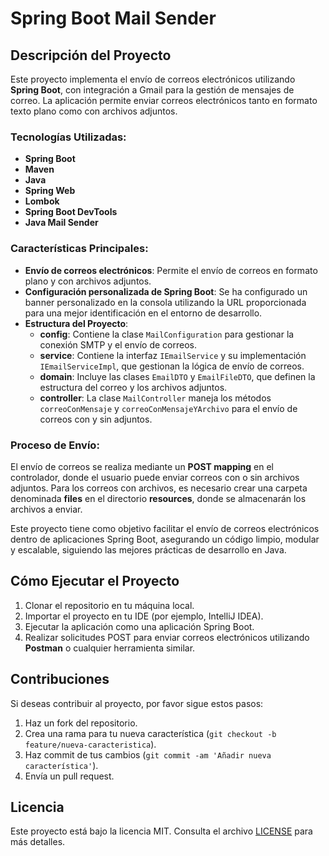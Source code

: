 # Spring Boot Mail Sender

## Descripción del Proyecto

Este proyecto implementa el envío de correos electrónicos utilizando **Spring Boot**, con integración a Gmail para la gestión de mensajes de correo. La aplicación permite enviar correos electrónicos tanto en formato texto plano como con archivos adjuntos.

### Tecnologías Utilizadas:
- **Spring Boot**
- **Maven**
- **Java**
- **Spring Web**
- **Lombok**
- **Spring Boot DevTools**
- **Java Mail Sender**

### Características Principales:
- **Envío de correos electrónicos**: Permite el envío de correos en formato plano y con archivos adjuntos.
- **Configuración personalizada de Spring Boot**: Se ha configurado un banner personalizado en la consola utilizando la URL proporcionada para una mejor identificación en el entorno de desarrollo.
- **Estructura del Proyecto**:
  - **config**: Contiene la clase `MailConfiguration` para gestionar la conexión SMTP y el envío de correos.
  - **service**: Contiene la interfaz `IEmailService` y su implementación `IEmailServiceImpl`, que gestionan la lógica de envío de correos.
  - **domain**: Incluye las clases `EmailDTO` y `EmailFileDTO`, que definen la estructura del correo y los archivos adjuntos.
  - **controller**: La clase `MailController` maneja los métodos `correoConMensaje` y `correoConMensajeYArchivo` para el envío de correos con y sin adjuntos.

### Proceso de Envío:
El envío de correos se realiza mediante un **POST mapping** en el controlador, donde el usuario puede enviar correos con o sin archivos adjuntos. Para los correos con archivos, es necesario crear una carpeta denominada **files** en el directorio **resources**, donde se almacenarán los archivos a enviar.

Este proyecto tiene como objetivo facilitar el envío de correos electrónicos dentro de aplicaciones Spring Boot, asegurando un código limpio, modular y escalable, siguiendo las mejores prácticas de desarrollo en Java.

## Cómo Ejecutar el Proyecto

1. Clonar el repositorio en tu máquina local.
2. Importar el proyecto en tu IDE (por ejemplo, IntelliJ IDEA).
3. Ejecutar la aplicación como una aplicación Spring Boot.
4. Realizar solicitudes POST para enviar correos electrónicos utilizando **Postman** o cualquier herramienta similar.

## Contribuciones

Si deseas contribuir al proyecto, por favor sigue estos pasos:

1. Haz un fork del repositorio.
2. Crea una rama para tu nueva característica (`git checkout -b feature/nueva-caracteristica`).
3. Haz commit de tus cambios (`git commit -am 'Añadir nueva característica'`).
4. Envía un pull request.

## Licencia

Este proyecto está bajo la licencia MIT. Consulta el archivo [LICENSE](LICENSE) para más detalles.
